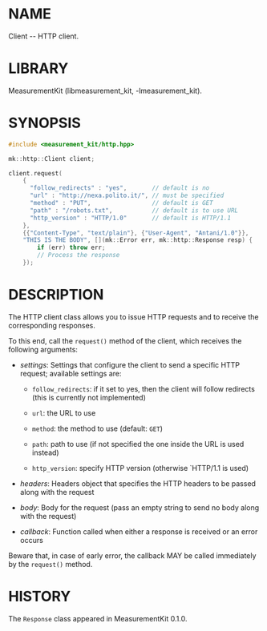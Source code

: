 # NAME
Client -- HTTP client.

# LIBRARY
MeasurementKit (libmeasurement_kit, -lmeasurement_kit).

# SYNOPSIS
```C++
#include <measurement_kit/http.hpp>

mk::http::Client client;

client.request(
    {
      "follow_redirects" : "yes",       // default is no
      "url" : "http://nexa.polito.it/", // must be specified
      "method" : "PUT",                 // default is GET
      "path" : "/robots.txt",           // default is to use URL
      "http_version" : "HTTP/1.0"       // default is HTTP/1.1
    },
    {{"Content-Type", "text/plain"}, {"User-Agent", "Antani/1.0"}},
    "THIS IS THE BODY", [](mk::Error err, mk::http::Response resp) {
        if (err) throw err;
        // Process the response
    });
```

# DESCRIPTION

The HTTP client class allows you to issue HTTP requests and
to receive the corresponding responses.

To this end, call the `request()` method of the client, which
receives the following arguments:

- *settings*: Settings that configure the client to send a
  specific HTTP request; available settings are:

    - `follow_redirects`: if it set to yes, then the client
      will follow redirects (this is currently not implemented)

    - `url`: the URL to use

    - `method`: the method to use (default: `GET`)

    - `path`: path to use (if not specified the one inside
       the URL is used instead)

    - `http_version`: specify HTTP version (otherwise
       `HTTP/1.1 is used)

- *headers*: Headers object that specifies the HTTP headers to
  be passed along with the request

- *body*: Body for the request (pass an empty string to
  send no body along with the request)

- *callback*: Function called when either a response is received
  or an error occurs

Beware that, in case of early error, the callback MAY be called
immediately by the `request()` method.

# HISTORY

The `Response` class appeared in MeasurementKit 0.1.0.
